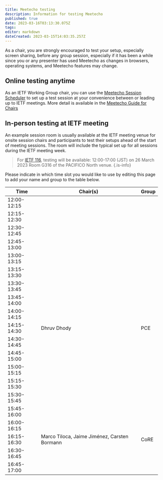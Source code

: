 ```yaml
---
title: Meetecho testing
description: Information for testing Meetecho
published: true
date: 2023-03-16T03:13:30.075Z
tags: 
editor: markdown
dateCreated: 2023-03-15T14:03:35.257Z
---
```


As a chair, you are strongly encouraged to test your setup, especially screen sharing, before any group session, especially if it has been a while since you or any presenter has used Meetecho as changes in browsers, operating systems, and Meetecho features may change.

## Online testing anytime

As an IETF Working Group chair, you can use the [Meetecho Session Scheduler](https://meetings.conf.meetecho.com/scheduler) to set up a test session at your convenience between or leading up to IETF meetings. More detail is available in the [Meetecho Guide for Chairs](https://www.ietf.org/how/meetings/technology/meetecho-guide-chairs/)

## In-person testing at IETF meeting
An example session room is usually available at the IETF meeting venue for onsite session chairs and participants to test their setups ahead of the start of meeting sessions. The room will include the typical set up for all sessions during the IETF meeting week.

> For [IETF 116](https://www.ietf.org/how/meetings/116/), testing will be available:
> 12:00-17:00 (JST) on 26 March 2023
> Room G316 of the PACIFICO North venue. 
{.is-info}

Please indicate in which time slot you would like to use by editing this page to add your name and group to the table below. 


| Time         | Chair(s)               | Group                 |
| ------       | -------                | ------                |
| 12:00-12:15  |                        |                       |
| 12:15-12:30  |                        |                       |
| 12:30-12:45  |                        |                       |
| 12:45-13:00  |                        |                       |
| 13:00-13:15  |                        |                       |
| 13:15-13:30  |                        |                       |
| 13:30-13:45  |                        |                       |
| 13:45-14:00  |                        |                       |
| 14:00-14:15  |                        |                       |
| 14:15-14:30  | Dhruv Dhody            | PCE                      |
| 14:30-14:45  |                        |                       |
| 14:45-15:00  |                        |                       |
| 15:00-15:15  |                        |                       |
| 15:15-15:30  |                        |                       |
| 15:30-15:45  |                        |                       |
| 15:45-16:00  |                        |                       |
| 16:00-16:15  |                        |                       |
| 16:15-16:30  | Marco Tiloca, Jaime Jiménez, Carsten Bormann                       |       CoRE                |
| 16:30-16:45  |                        |                       |
| 16:45-17:00  |                        |                       |
